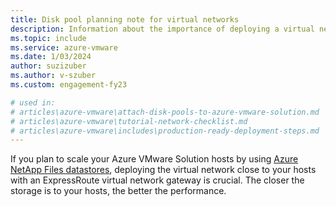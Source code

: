```yaml
---
title: Disk pool planning note for virtual networks
description: Information about the importance of deploying a virtual network closer to Azure VMware Solution hosts.
ms.topic: include
ms.service: azure-vmware
ms.date: 1/03/2024
author: suzizuber
ms.author: v-szuber
ms.custom: engagement-fy23

# used in: 
# articles\azure-vmware\attach-disk-pools-to-azure-vmware-solution.md
# articles\azure-vmware\tutorial-network-checklist.md
# articles\azure-vmware\includes\production-ready-deployment-steps.md 
---
```



If you plan to scale your Azure VMware Solution hosts by using [Azure NetApp Files datastores](../attach-azure-netapp-files-to-azure-vmware-solution-hosts.md), deploying the virtual network close to your hosts with an ExpressRoute virtual network gateway is crucial. The closer the storage is to your hosts, the better the performance.
